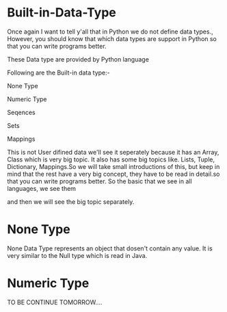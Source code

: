 # Built-in-Data-Type
Once again I want to tell y'all that in Python we do not define data types., However, you should know that which data types are support in Python so that you can write programs better.

These Data type are provided by Python language

Following are the Built-in data type:-

None Type

Numeric Type

Seqences 

Sets

Mappings

This is not User difined data we'll see it seperately because it has an Array, Class which is very big topic.
It also has some big topics like. Lists, Tuple, Dictionary, Mappings.So we will take small introductions of this, but keep in mind that the rest have a very big concept, they have to be read in detail.so that you can write programs better.
So the basic that we see in all languages, we see them 

and then we will see the big topic separately.

# None Type
None Data Type represents an object that dosen't contain any value.
It is very similar to the Null type which is read in Java.

# Numeric Type
TO BE CONTINUE TOMORROW....
